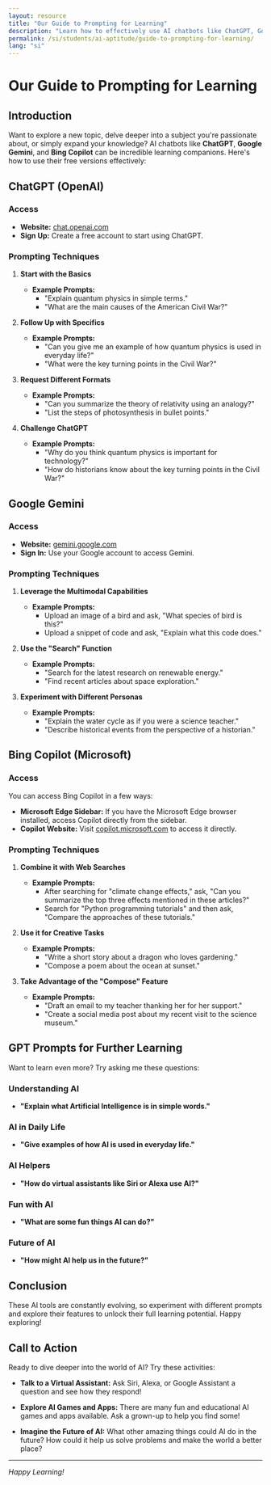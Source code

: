 ```yaml
---
layout: resource
title: "Our Guide to Prompting for Learning"
description: "Learn how to effectively use AI chatbots like ChatGPT, Google Gemini, and Bing Copilot to explore new topics and expand your knowledge."
permalink: /si/students/ai-aptitude/guide-to-prompting-for-learning/
lang: "si"
---
```


# Our Guide to Prompting for Learning

## Introduction
Want to explore a new topic, delve deeper into a subject you're passionate about, or simply expand your knowledge? AI chatbots like **ChatGPT**, **Google Gemini**, and **Bing Copilot** can be incredible learning companions. Here's how to use their free versions effectively:

## ChatGPT (OpenAI)

### Access
- **Website:** [chat.openai.com](https://chat.openai.com)
- **Sign Up:** Create a free account to start using ChatGPT.

### Prompting Techniques

1. **Start with the Basics**
   - **Example Prompts:**
     - "Explain quantum physics in simple terms."
     - "What are the main causes of the American Civil War?"

2. **Follow Up with Specifics**
   - **Example Prompts:**
     - "Can you give me an example of how quantum physics is used in everyday life?"
     - "What were the key turning points in the Civil War?"

3. **Request Different Formats**
   - **Example Prompts:**
     - "Can you summarize the theory of relativity using an analogy?"
     - "List the steps of photosynthesis in bullet points."

4. **Challenge ChatGPT**
   - **Example Prompts:**
     - "Why do you think quantum physics is important for technology?"
     - "How do historians know about the key turning points in the Civil War?"

## Google Gemini

### Access
- **Website:** [gemini.google.com](https://gemini.google.com)
- **Sign In:** Use your Google account to access Gemini.

### Prompting Techniques

1. **Leverage the Multimodal Capabilities**
   - **Example Prompts:**
     - Upload an image of a bird and ask, "What species of bird is this?"
     - Upload a snippet of code and ask, "Explain what this code does."

2. **Use the "Search" Function**
   - **Example Prompts:**
     - "Search for the latest research on renewable energy."
     - "Find recent articles about space exploration."

3. **Experiment with Different Personas**
   - **Example Prompts:**
     - "Explain the water cycle as if you were a science teacher."
     - "Describe historical events from the perspective of a historian."

## Bing Copilot (Microsoft)

### Access
You can access Bing Copilot in a few ways:
- **Microsoft Edge Sidebar:** If you have the Microsoft Edge browser installed, access Copilot directly from the sidebar.
- **Copilot Website:** Visit [copilot.microsoft.com](https://copilot.microsoft.com) to access it directly.

### Prompting Techniques

1. **Combine it with Web Searches**
   - **Example Prompts:**
     - After searching for "climate change effects," ask, "Can you summarize the top three effects mentioned in these articles?"
     - Search for "Python programming tutorials" and then ask, "Compare the approaches of these tutorials."

2. **Use it for Creative Tasks**
   - **Example Prompts:**
     - "Write a short story about a dragon who loves gardening."
     - "Compose a poem about the ocean at sunset."

3. **Take Advantage of the "Compose" Feature**
   - **Example Prompts:**
     - "Draft an email to my teacher thanking her for her support."
     - "Create a social media post about my recent visit to the science museum."

## GPT Prompts for Further Learning
Want to learn even more? Try asking me these questions:

### Understanding AI
- **"Explain what Artificial Intelligence is in simple words."**

### AI in Daily Life
- **"Give examples of how AI is used in everyday life."**

### AI Helpers
- **"How do virtual assistants like Siri or Alexa use AI?"**

### Fun with AI
- **"What are some fun things AI can do?"**

### Future of AI
- **"How might AI help us in the future?"**

## Conclusion
These AI tools are constantly evolving, so experiment with different prompts and explore their features to unlock their full learning potential. Happy exploring!

## Call to Action
Ready to dive deeper into the world of AI? Try these activities:

- **Talk to a Virtual Assistant:** Ask Siri, Alexa, or Google Assistant a question and see how they respond!
  
- **Explore AI Games and Apps:** There are many fun and educational AI games and apps available. Ask a grown-up to help you find some!
  
- **Imagine the Future of AI:** What other amazing things could AI do in the future? How could it help us solve problems and make the world a better place?

---
*Happy Learning!*
